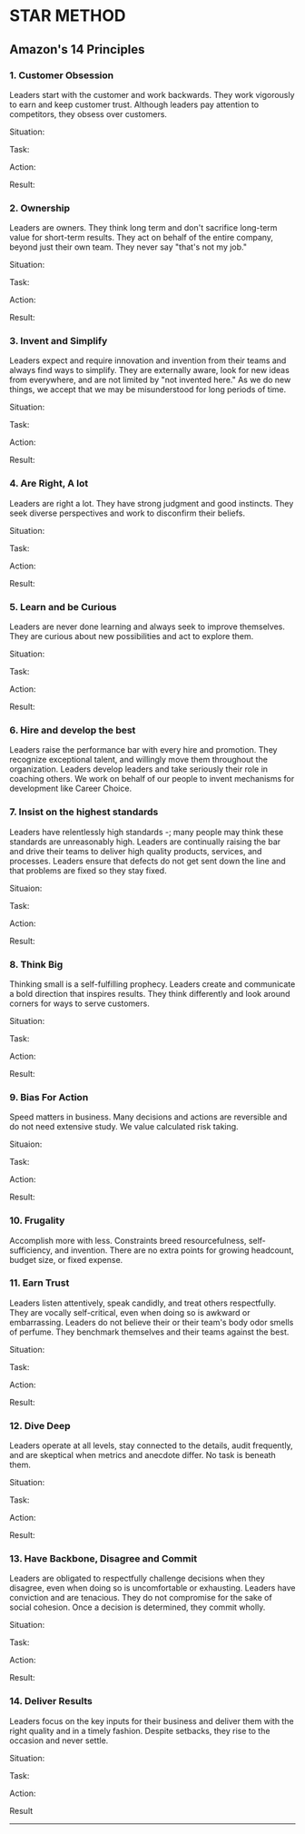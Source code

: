 # STAR METHOD

## Amazon's 14 Principles

### 1. Customer Obsession
Leaders start with the customer and work backwards. They work vigorously to earn and keep customer trust. Although leaders pay attention to competitors, they obsess over customers. 

Situation:

Task:

Action:

Result:

### 2. Ownership
Leaders are owners. They think long term and don't sacrifice long-term value for short-term results. They act on behalf of the entire company, beyond just their own team. They never say "that's not my job."

Situation:

Task:

Action:

Result:

### 3. Invent and Simplify
Leaders expect and require innovation and invention from their teams and always find ways to simplify. They are externally aware, look for new ideas from everywhere, and are not limited by "not invented here." As we do new things, we accept that we may be misunderstood for long periods of time.

Situation:

Task:

Action:

Result:

### 4. Are Right, A lot
Leaders are right a lot. They have strong judgment and good instincts. They seek diverse perspectives and work to disconfirm their beliefs.

Situation:

Task:

Action:

Result:

### 5. Learn and be Curious
Leaders are never done learning and always seek to improve themselves. They are curious about new possibilities and act to explore them.

Situation:

Task:

Action:

Result:

### 6. Hire and develop the best
Leaders raise the performance bar with every hire and promotion. They recognize exceptional talent, and willingly move them throughout the organization. Leaders develop leaders and take seriously their role in coaching others. We work on behalf of our people to invent mechanisms for development like Career Choice.

### 7. Insist on the highest standards
Leaders have relentlessly high standards -; many people may think these standards are unreasonably high. Leaders are continually raising the bar and drive their teams to deliver high quality products, services, and processes. Leaders ensure that defects do not get sent down the line and that problems are fixed so they stay fixed.

Situaion:

Task:

Action:

Result:

### 8. Think Big
Thinking small is a self-fulfilling prophecy. Leaders create and communicate a bold direction that inspires results. They think differently and look around corners for ways to serve customers.

Situation:

Task:

Action:

Result:

### 9. Bias For Action
Speed matters in business. Many decisions and actions are reversible and do not need extensive study. We value calculated risk taking.

Situaion:

Task:

Action:

Result:

### 10. Frugality
Accomplish more with less. Constraints breed resourcefulness, self-sufficiency, and invention. There are no extra points for growing headcount, budget size, or fixed expense.

### 11. Earn Trust
Leaders listen attentively, speak candidly, and treat others respectfully. They are vocally self-critical, even when doing so is awkward or embarrassing. Leaders do not believe their or their team's body odor smells of perfume. They benchmark themselves and their teams against the best.

Situation:

Task:

Action:

Result:

### 12. Dive Deep
Leaders operate at all levels, stay connected to the details, audit frequently, and are skeptical when metrics and anecdote differ. No task is beneath them.

Situation:

Task:

Action:

Result:

### 13. Have Backbone, Disagree and Commit
Leaders are obligated to respectfully challenge decisions when they disagree, even when doing so is uncomfortable or exhausting. Leaders have conviction and are tenacious. They do not compromise for the sake of social cohesion. Once a decision is determined, they commit wholly.

Situation:

Task:

Action:

Result:

### 14. Deliver Results
Leaders focus on the key inputs for their business and deliver them with the right quality and in a timely fashion. Despite setbacks, they rise to the occasion and never settle.

Situation:

Task:

Action:

Result

---



